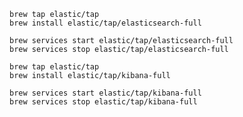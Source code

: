 ```shell
brew tap elastic/tap
brew install elastic/tap/elasticsearch-full
```

```shell
brew services start elastic/tap/elasticsearch-full
brew services stop elastic/tap/elasticsearch-full
```

```shell
brew tap elastic/tap
brew install elastic/tap/kibana-full
```

```shell
brew services start elastic/tap/kibana-full
brew services stop elastic/tap/kibana-full
```

